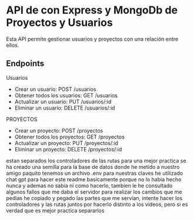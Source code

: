 # API de con Express y MongoDb de Proyectos y Usuarios

Esta API permite gestionar usuarios y proyectos con una relación entre ellos.

## Endpoints

Usuarios

- Crear un usuario: POST /usuarios
- Obtener todos los usuarios: GET /usuarios
- Actualizar un usuario: PUT /usuarios/:id
- Eliminar un usuario: DELETE /usuarios/:id

PROYECTOS

- Crear un proyecto: POST /proyectos
- Obtener todos los proyectos: GET /proyectos
- Actualizar un proyecto: PUT /proyectos/:id
- Eliminar un proyecto: DELETE /proyectos/:id

estan separados los controladores de las rutas para una mejor practica
se ha creado una semilla para la base de datos donde he metido a nuestro amigo paquito
tenemos un archivo .env para nuestras claves
he utilizado chat gpt para hacer este readme basicamente porque no lo habia hecho nunca y ademas no sabia ni como hacerlo, tambien le he consultado algunos fallos que me daba el servidor
para realizar los cambios que me pedias he copiado y pegado las partes que me servian,
intente hacer los controladores y las rutas juntos por hacerlo distinto a los videos, pero si es verdad que es mejor practica separarlos
